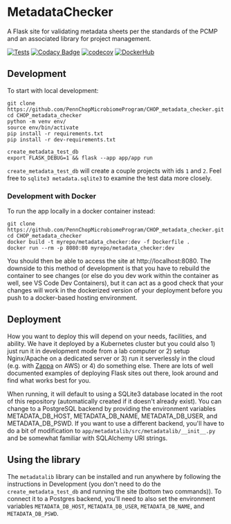 # MetadataChecker

A Flask site for validating metadata sheets per the standards of the PCMP and an associated library for project management.

[![Tests](https://github.com/PennChopMicrobiomeProgram/CHOP_metadata_checker/actions/workflows/pr.yml/badge.svg)](https://github.com/PennChopMicrobiomeProgram/CHOP_metadata_checker/actions/workflows/pr.yml)
[![Codacy Badge](https://app.codacy.com/project/badge/Grade/e0812479727e432fab23e154338f6acb)](https://app.codacy.com/gh/PennChopMicrobiomeProgram/CHOP_metadata_checker/dashboard?utm_source=gh&utm_medium=referral&utm_content=&utm_campaign=Badge_grade)
[![codecov](https://codecov.io/gh/PennChopMicrobiomeProgram/CHOP_metadata_checker/graph/badge.svg?token=RZKFJ87M6U)](https://codecov.io/gh/PennChopMicrobiomeProgram/CHOP_metadata_checker)
[![DockerHub](https://img.shields.io/docker/pulls/ctbushman/metadata_checker)](https://hub.docker.com/repository/docker/ctbushman/metadata_checker/)

## Development

To start with local development:

```
git clone https://github.com/PennChopMicrobiomeProgram/CHOP_metadata_checker.git
cd CHOP_metadata_checker
python -m venv env/
source env/bin/activate
pip install -r requirements.txt
pip install -r dev-requirements.txt

create_metadata_test_db
export FLASK_DEBUG=1 && flask --app app/app run
```

`create_metadata_test_db` will create a couple projects with ids `1` and `2`. Feel free to `sqlite3 metadata.sqlite3` to examine the test data more closely.

### Development with Docker

To run the app locally in a docker container instead:

```
git clone https://github.com/PennChopMicrobiomeProgram/CHOP_metadata_checker.git
cd CHOP_metadata_checker
docker build -t myrepo/metadata_checker:dev -f Dockerfile .
docker run --rm -p 8080:80 myrepo/metadata_checker:dev
```

You should then be able to access the site at http://localhost:8080. The downside to this method of development is that you have to rebuild the container to see changes (or else do you dev work within the container as well, see VS Code Dev Containers), but it can act as a good check that your changes will work in the dockerized version of your deployment before you push to a docker-based hosting environment.

## Deployment

How you want to deploy this will depend on your needs, facilities, and ability. We have it deployed by a Kubernetes cluster but you could also 1) just run it in development mode from a lab computer or 2) setup Nginx/Apache on a dedicated server or 3) run it serverlessly in the cloud (e.g. with [Zappa](https://github.com/zappa/Zappa) on AWS) or 4) do something else. There are lots of well documented examples of deploying Flask sites out there, look around and find what works best for you.

When running, it will default to using a SQLite3 database located in the root of this repository (automatically created if it doesn't already exist). You can change to a PostgreSQL backend by providing the environment variables METADATA_DB_HOST, METADATA_DB_NAME, METADATA_DB_USER, and METADATA_DB_PSWD. If you want to use a different backend, you'll have to do a bit of modification to ``app/metadatalib/src/metadatalib/__init__.py`` and be somewhat familiar with SQLAlchemy URI strings.

## Using the library

The `metadatalib` library can be installed and run anywhere by following the instructions in Development (you don't need to do the `create_metadata_test_db` and running the site (bottom two commands)). To connect it to a Postgres backend, you'll need to also set the environment variables `METADATA_DB_HOST`, `METADATA_DB_USER`, `METADATA_DB_NAME`, and `METADATA_DB_PSWD`.
